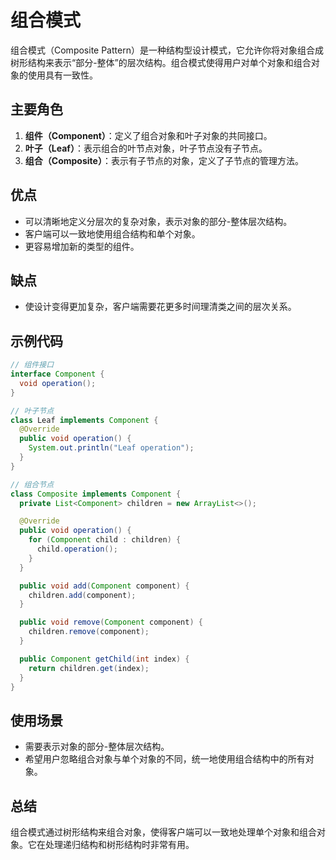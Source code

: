 # 组合模式

组合模式（Composite Pattern）是一种结构型设计模式，它允许你将对象组合成树形结构来表示“部分-整体”的层次结构。组合模式使得用户对单个对象和组合对象的使用具有一致性。

## 主要角色

1. **组件（Component）**：定义了组合对象和叶子对象的共同接口。
2. **叶子（Leaf）**：表示组合的叶节点对象，叶子节点没有子节点。
3. **组合（Composite）**：表示有子节点的对象，定义了子节点的管理方法。

## 优点

- 可以清晰地定义分层次的复杂对象，表示对象的部分-整体层次结构。
- 客户端可以一致地使用组合结构和单个对象。
- 更容易增加新的类型的组件。

## 缺点

- 使设计变得更加复杂，客户端需要花更多时间理清类之间的层次关系。

## 示例代码

```java
// 组件接口
interface Component {
  void operation();
}

// 叶子节点
class Leaf implements Component {
  @Override
  public void operation() {
    System.out.println("Leaf operation");
  }
}

// 组合节点
class Composite implements Component {
  private List<Component> children = new ArrayList<>();

  @Override
  public void operation() {
    for (Component child : children) {
      child.operation();
    }
  }

  public void add(Component component) {
    children.add(component);
  }

  public void remove(Component component) {
    children.remove(component);
  }

  public Component getChild(int index) {
    return children.get(index);
  }
}
```

## 使用场景

- 需要表示对象的部分-整体层次结构。
- 希望用户忽略组合对象与单个对象的不同，统一地使用组合结构中的所有对象。

## 总结

组合模式通过树形结构来组合对象，使得客户端可以一致地处理单个对象和组合对象。它在处理递归结构和树形结构时非常有用。

